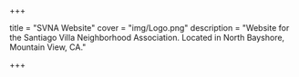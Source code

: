 +++

title = "SVNA Website"
cover = "img/Logo.png"
description = "Website for the Santiago Villa Neighborhood Association. Located in North Bayshore, Mountain View, CA."

+++